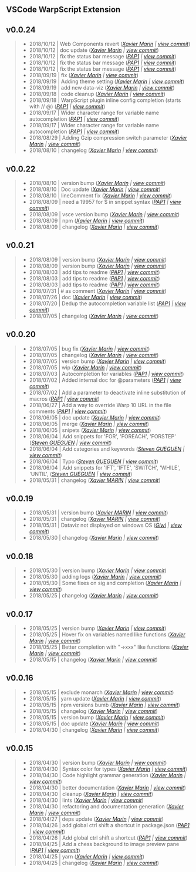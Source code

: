 VSCode WarpScript Extension
---

## v0.0.24

> +  2018/10/12  | Web Components revert  (*[Xavier Marin](marin.xavier@gmail.com) | [view commit](https://github.com/Giwi/VSCode-WarpScriptLangage//commit/95aaab846ee1156c068bcdff9f4c220b7b7aeaf5)*)
> +  2018/10/12  | doc update  (*[Xavier Marin](marin.xavier@gmail.com) | [view commit](https://github.com/Giwi/VSCode-WarpScriptLangage//commit/d89730b6e8af6008e7020a0be47e233d6eed3a6f)*)
> +  2018/10/12  | fix the status bar message  (*[PAP1](pierre.papin@cityzendata.com) | [view commit](https://github.com/Giwi/VSCode-WarpScriptLangage//commit/b2e13343714eea4c5f21dc0a84891f241339f18e)*)
> +  2018/10/12  | fix the status bar message  (*[PAP1](pierre.papin@cityzendata.com) | [view commit](https://github.com/Giwi/VSCode-WarpScriptLangage//commit/6d0e07dee23ae86bf3db43da3c37f6cdd0a4b2b8)*)
> +  2018/10/12  | fix the status bar message  (*[PAP1](pierre.papin@cityzendata.com) | [view commit](https://github.com/Giwi/VSCode-WarpScriptLangage//commit/e05bba673c718e99e53ce58ffc8e607ccb87c324)*)
> +  2018/09/19  | fix  (*[Xavier Marin](marin.xavier@gmail.com) | [view commit](https://github.com/Giwi/VSCode-WarpScriptLangage//commit/ff9171ea848bb4bf07b7e8bbec78fbac12161873)*)
> +  2018/09/19  | Adding theme setting  (*[Xavier Marin](marin.xavier@gmail.com) | [view commit](https://github.com/Giwi/VSCode-WarpScriptLangage//commit/5090de7b89da013828ee051f976f0faf100f2ea9)*)
> +  2018/09/19  | add new data-viz  (*[Xavier Marin](marin.xavier@gmail.com) | [view commit](https://github.com/Giwi/VSCode-WarpScriptLangage//commit/2d77bd603835201b2f690d836af9ac435b1ac4d9)*)
> +  2018/09/18  | code cleanup  (*[Xavier Marin](marin.xavier@gmail.com) | [view commit](https://github.com/Giwi/VSCode-WarpScriptLangage//commit/49448fb28f0a0275137eb9511f651c71991d4923)*)
> +  2018/09/18  | WarpScript plugin inline config completion (starts with // @)  (*[PAP1](pierre.papin@cityzendata.com) | [view commit](https://github.com/Giwi/VSCode-WarpScriptLangage//commit/0cb6a0191293cf06f5ac8b2492bbd2892b5566ab)*)
> +  2018/09/17  | Wider character range for variable name autocompletion  (*[PAP1](pierre.papin@cityzendata.com) | [view commit](https://github.com/Giwi/VSCode-WarpScriptLangage//commit/3757cd3689affd3f50c2df563960c11caeb2cfaf)*)
> +  2018/09/17  | Wider character range for variable name autocompletion  (*[PAP1](pierre.papin@cityzendata.com) | [view commit](https://github.com/Giwi/VSCode-WarpScriptLangage//commit/eabd3fb768ff553d17074ff098076a164c50ead4)*)
> +  2018/08/29  | Adding Gzip compression switch parameter  (*[Xavier Marin](marin.xavier@gmail.com) | [view commit](https://github.com/Giwi/VSCode-WarpScriptLangage//commit/bb52fba449fc7e6b9ecb79a2fece94cdf7bd3b67)*)
> +  2018/08/10  | changelog  (*[Xavier Marin](marin.xavier@gmail.com) | [view commit](https://github.com/Giwi/VSCode-WarpScriptLangage//commit/34f49ed2fa6d1afadc7c1e7a75daf6bceaee7b69)*)

## v0.0.22

> +  2018/08/10  | version bump  (*[Xavier Marin](marin.xavier@gmail.com) | [view commit](https://github.com/Giwi/VSCode-WarpScriptLangage//commit/64d2c9a7eecef16cc9a61c785187fac69f7b7292)*)
> +  2018/08/10  | Doc update  (*[Xavier Marin](marin.xavier@gmail.com) | [view commit](https://github.com/Giwi/VSCode-WarpScriptLangage//commit/8f3ae32ccaeae2a8a28e9d3dbb319b2b8ab5bfc0)*)
> +  2018/08/10  | lineComment fix  (*[Xavier Marin](marin.xavier@gmail.com) | [view commit](https://github.com/Giwi/VSCode-WarpScriptLangage//commit/6a8a0c2e6593f490e56e04855546a7397338507b)*)
> +  2018/08/09  | need a 19957 for $ in snippet syntax  (*[PAP1](pierre.papin@cityzendata.com) | [view commit](https://github.com/Giwi/VSCode-WarpScriptLangage//commit/dae2f80e106b473ab747e6b768d1e2861e01c63b)*)
> +  2018/08/09  | vsce version bump  (*[Xavier Marin](marin.xavier@gmail.com) | [view commit](https://github.com/Giwi/VSCode-WarpScriptLangage//commit/63dc697ee174f7d10129dc729d6fda75329f4293)*)
> +  2018/08/09  | npm  (*[Xavier Marin](marin.xavier@gmail.com) | [view commit](https://github.com/Giwi/VSCode-WarpScriptLangage//commit/632a436ef2acd408b928e262bcf09f86dea8a5fb)*)
> +  2018/08/09  | changelog  (*[Xavier Marin](marin.xavier@gmail.com) | [view commit](https://github.com/Giwi/VSCode-WarpScriptLangage//commit/c92729f1c3ca492a0ec17da55bdaf73015baa874)*)

## v0.0.21

> +  2018/08/09  | version bump  (*[Xavier Marin](marin.xavier@gmail.com) | [view commit](https://github.com/Giwi/VSCode-WarpScriptLangage//commit/70dccf3c047876bee3880eaf5cdee0498017737d)*)
> +  2018/08/09  | version bump  (*[Xavier Marin](marin.xavier@gmail.com) | [view commit](https://github.com/Giwi/VSCode-WarpScriptLangage//commit/88a56ee227f8bd8d949c0de1ddcce0acb3df90a0)*)
> +  2018/08/03  | add tips to readme  (*[PAP1](pierre.papin@cityzendata.com) | [view commit](https://github.com/Giwi/VSCode-WarpScriptLangage//commit/57a4f12e889398b0bf42d823a54747f834d3ab5b)*)
> +  2018/08/03  | add tips to readme  (*[PAP1](pierre.papin@cityzendata.com) | [view commit](https://github.com/Giwi/VSCode-WarpScriptLangage//commit/51f54fd13fe7a06030763800547942e1ceb9a7e0)*)
> +  2018/08/03  | add tips to readme  (*[PAP1](pierre.papin@cityzendata.com) | [view commit](https://github.com/Giwi/VSCode-WarpScriptLangage//commit/c1d2a502c92d5affdaa8801f284fc1a0dd2e7a99)*)
> +  2018/07/31  | # as comment  (*[Xavier Marin](marin.xavier@gmail.com) | [view commit](https://github.com/Giwi/VSCode-WarpScriptLangage//commit/df5828959bb73a71d7d7207119e28f897bfbcce5)*)
> +  2018/07/26  | doc  (*[Xavier Marin](marin.xavier@gmail.com) | [view commit](https://github.com/Giwi/VSCode-WarpScriptLangage//commit/3de10da5b37e4f3d0b09c576f7402539a9422b6d)*)
> +  2018/07/20  | Dedup the autocompletion variable list  (*[PAP1](pierre.papin@cityzendata.com) | [view commit](https://github.com/Giwi/VSCode-WarpScriptLangage//commit/2b3cb6af19c461d752fcd213c67b223953ab7542)*)
> +  2018/07/05  | changelog  (*[Xavier Marin](marin.xavier@gmail.com) | [view commit](https://github.com/Giwi/VSCode-WarpScriptLangage//commit/4ca3ddccfbd559c60379208e279236419e40f59a)*)

## v0.0.20

> +  2018/07/05  | bug fix  (*[Xavier Marin](marin.xavier@gmail.com) | [view commit](https://github.com/Giwi/VSCode-WarpScriptLangage//commit/85bc84dde208c23aff5debf2ed205f30ca676983)*)
> +  2018/07/05  | changelog  (*[Xavier Marin](marin.xavier@gmail.com) | [view commit](https://github.com/Giwi/VSCode-WarpScriptLangage//commit/744ca51116ce79c5a123168c5500faa20db8f619)*)
> +  2018/07/05  | version bump  (*[Xavier Marin](marin.xavier@gmail.com) | [view commit](https://github.com/Giwi/VSCode-WarpScriptLangage//commit/42384efae6b6cb8bcfb37bedfc90f32666561a13)*)
> +  2018/07/05  | wip  (*[Xavier Marin](marin.xavier@gmail.com) | [view commit](https://github.com/Giwi/VSCode-WarpScriptLangage//commit/8c82033116659f82008c7b99f5335bd139a05d5b)*)
> +  2018/07/03  | Autocompletion for variables  (*[PAP1](pierre.papin@cityzendata.com) | [view commit](https://github.com/Giwi/VSCode-WarpScriptLangage//commit/0f261d34676ed7b0a12f76243e496ea256b6dc02)*)
> +  2018/07/02  | Added internal doc for @parameters  (*[PAP1](pierre.papin@cityzendata.com) | [view commit](https://github.com/Giwi/VSCode-WarpScriptLangage//commit/7c21afff8f314b55bc068bf0d50a6e427857b36d)*)
> +  2018/07/02  | Add a parameter to deactivate inline substitution of macros  (*[PAP1](pierre.papin@cityzendata.com) | [view commit](https://github.com/Giwi/VSCode-WarpScriptLangage//commit/25176f4ebf2f2364e67e94704feb8e15537a0163)*)
> +  2018/06/27  | Add a way to override Warp 10 URL in the file comments  (*[PAP1](pierre.papin@cityzendata.com) | [view commit](https://github.com/Giwi/VSCode-WarpScriptLangage//commit/645458135bbb070d7e13769351224b7a8dd07962)*)
> +  2018/06/05  | doc update  (*[Xavier Marin](marin.xavier@gmail.com) | [view commit](https://github.com/Giwi/VSCode-WarpScriptLangage//commit/c772a262a701cc8efcb47ad52744b91a97081cee)*)
> +  2018/06/05  | merge  (*[Xavier Marin](marin.xavier@gmail.com) | [view commit](https://github.com/Giwi/VSCode-WarpScriptLangage//commit/f37371420ffa4abe3391aad2bb4706bcebaa51df)*)
> +  2018/06/05  | snipets  (*[Xavier Marin](marin.xavier@gmail.com) | [view commit](https://github.com/Giwi/VSCode-WarpScriptLangage//commit/10c16a05263ff556cc9a63e1005a8db2fff70151)*)
> +  2018/06/04  | Add snippets for 'FOR', 'FOREACH', 'FORSTEP'  (*[Steven GUEGUEN](steven.gueguen@cityzendata.com) | [view commit](https://github.com/Giwi/VSCode-WarpScriptLangage//commit/13efccf9f743dd09d1be77c5251560501caf54fa)*)
> +  2018/06/04  | Add categories and keywords  (*[Steven GUEGUEN](steven.gueguen@cityzendata.com) | [view commit](https://github.com/Giwi/VSCode-WarpScriptLangage//commit/bcf48f8cf327fedc0ae28b2f65902f977bb14331)*)
> +  2018/06/04  | Typo  (*[Steven GUEGUEN](steven.gueguen@cityzendata.com) | [view commit](https://github.com/Giwi/VSCode-WarpScriptLangage//commit/fbdda95fb3c8999526f66a08e7b58739642536c0)*)
> +  2018/06/04  | Add snippets for 'IFT', 'IFTE', 'SWITCH', 'WHILE', 'UNTIL',  (*[Steven GUEGUEN](steven.gueguen@cityzendata.com) | [view commit](https://github.com/Giwi/VSCode-WarpScriptLangage//commit/d525df4acc845cb2ebbd6524524b92742cd4fe06)*)
> +  2018/05/31  | changelog  (*[Xavier MARIN](marin.xavier@gmail.com) | [view commit](https://github.com/Giwi/VSCode-WarpScriptLangage//commit/becc5ae7fdcf7ccca91e210f96f71c5830db3f55)*)

## v0.0.19

> +  2018/05/31  | version bump  (*[Xavier MARIN](marin.xavier@gmail.com) | [view commit](https://github.com/Giwi/VSCode-WarpScriptLangage//commit/9681b5fe1d8baf5183f0bbabeecca6481cce90db)*)
> +  2018/05/31  | changelog  (*[Xavier MARIN](marin.xavier@gmail.com) | [view commit](https://github.com/Giwi/VSCode-WarpScriptLangage//commit/f1273d61484e9e0dab1b2eb3f3d8e56b23987dfc)*)
> +  2018/05/31  | Dataviz not displayed on windows OS  (*[Giwi](marin.xavier@gmail.com) | [view commit](https://github.com/Giwi/VSCode-WarpScriptLangage//commit/3ca662dfbd3e6f9d71d4afcd1e0cfcaccddc1cbf)*)
> +  2018/05/30  | changelog  (*[Xavier Marin](marin.xavier@gmail.com) | [view commit](https://github.com/Giwi/VSCode-WarpScriptLangage//commit/7c8fa924bef77ee75ce72a0f45f438d3528bbd90)*)

## v0.0.18

> +  2018/05/30  | version bump  (*[Xavier Marin](marin.xavier@gmail.com) | [view commit](https://github.com/Giwi/VSCode-WarpScriptLangage//commit/cff95afee8cc8e43902b5a2f7f34341159832f5c)*)
> +  2018/05/30  | adding logs  (*[Xavier Marin](marin.xavier@gmail.com) | [view commit](https://github.com/Giwi/VSCode-WarpScriptLangage//commit/b3150fabed719f5eb98a7bc50bd600b8e3d68dc2)*)
> +  2018/05/30  | Some fixes on sig and completion  (*[Xavier Marin](marin.xavier@gmail.com) | [view commit](https://github.com/Giwi/VSCode-WarpScriptLangage//commit/3d4e2f26a542bcf32f8dd082894783bccf8c3d6c)*)
> +  2018/05/25  | changelog  (*[Xavier Marin](marin.xavier@gmail.com) | [view commit](https://github.com/Giwi/VSCode-WarpScriptLangage//commit/f88a5d9ff2fe61db3ab0b5a20de60e6409628969)*)

## v0.0.17

> +  2018/05/25  | version bump  (*[Xavier Marin](marin.xavier@gmail.com) | [view commit](https://github.com/Giwi/VSCode-WarpScriptLangage//commit/154b3d349dc6ab2cae5b39c2993b08737862afc3)*)
> +  2018/05/25  | Hover fix on variables named like functions  (*[Xavier Marin](marin.xavier@gmail.com) | [view commit](https://github.com/Giwi/VSCode-WarpScriptLangage//commit/805e0644c90b9814e75e7304b3656fb0b4214bbe)*)
> +  2018/05/25  | Better completion with "->xxx" like functions  (*[Xavier Marin](marin.xavier@gmail.com) | [view commit](https://github.com/Giwi/VSCode-WarpScriptLangage//commit/1a4b473055b4ca9e2ca5d5aa610dfc8d7382fd92)*)
> +  2018/05/15  | changelog  (*[Xavier Marin](marin.xavier@gmail.com) | [view commit](https://github.com/Giwi/VSCode-WarpScriptLangage//commit/fe62fe98b4ab06fd98cc74bde37e2f45f4439856)*)

## v0.0.16

> +  2018/05/15  | exclude  monarch  (*[Xavier Marin](marin.xavier@gmail.com) | [view commit](https://github.com/Giwi/VSCode-WarpScriptLangage//commit/6cedc5613f292218cedae12d4e2bb7d76c46d122)*)
> +  2018/05/15  | yarn update  (*[Xavier Marin](marin.xavier@gmail.com) | [view commit](https://github.com/Giwi/VSCode-WarpScriptLangage//commit/757c492c522010c0eaab1522bdc43d64419ac6e1)*)
> +  2018/05/15  | npm versions bumb  (*[Xavier Marin](marin.xavier@gmail.com) | [view commit](https://github.com/Giwi/VSCode-WarpScriptLangage//commit/faede38e3e84460024ef378783f925322a29c5a8)*)
> +  2018/05/15  | changelog  (*[Xavier Marin](marin.xavier@gmail.com) | [view commit](https://github.com/Giwi/VSCode-WarpScriptLangage//commit/a5166760b00557f8c974d5bc8b38a098103f8123)*)
> +  2018/05/15  | version bump  (*[Xavier Marin](marin.xavier@gmail.com) | [view commit](https://github.com/Giwi/VSCode-WarpScriptLangage//commit/64a41024ce206c19493762704c5099723db1fcf3)*)
> +  2018/05/15  | doc update  (*[Xavier Marin](marin.xavier@gmail.com) | [view commit](https://github.com/Giwi/VSCode-WarpScriptLangage//commit/013604cc831c40c6377e189f7c8cad82dd221327)*)
> +  2018/04/30  | changelog  (*[Xavier Marin](marin.xavier@gmail.com) | [view commit](https://github.com/Giwi/VSCode-WarpScriptLangage//commit/8089aa957cbd34a08f23be71f02a446e04317b6e)*)

## v0.0.15

> +  2018/04/30  | version bump  (*[Xavier Marin](marin.xavier@gmail.com) | [view commit](https://github.com/Giwi/VSCode-WarpScriptLangage//commit/56ddea9b22df41d25b216cfac3aea60c46054628)*)
> +  2018/04/30  | Syntax color for types  (*[Xavier Marin](marin.xavier@gmail.com) | [view commit](https://github.com/Giwi/VSCode-WarpScriptLangage//commit/d86eb446e6480fb62f949c9ddeba776f68ac7046)*)
> +  2018/04/30  | Code highlight grammar generation  (*[Xavier Marin](marin.xavier@gmail.com) | [view commit](https://github.com/Giwi/VSCode-WarpScriptLangage//commit/25feb38f9ba3c2e3c21093bb552d1278349027de)*)
> +  2018/04/30  | better documentation  (*[Xavier Marin](marin.xavier@gmail.com) | [view commit](https://github.com/Giwi/VSCode-WarpScriptLangage//commit/2d8fbc7a30aabe41881296aeb7b053525d8255ba)*)
> +  2018/04/30  | cleanup  (*[Xavier Marin](marin.xavier@gmail.com) | [view commit](https://github.com/Giwi/VSCode-WarpScriptLangage//commit/f513e502028e35c1eb3455fc4753b6f54b018fab)*)
> +  2018/04/30  | lints  (*[Xavier Marin](marin.xavier@gmail.com) | [view commit](https://github.com/Giwi/VSCode-WarpScriptLangage//commit/5f4a3e769b7753bc625844bd68694e85dfa0b065)*)
> +  2018/04/30  | refactoring and documentation generation  (*[Xavier Marin](marin.xavier@gmail.com) | [view commit](https://github.com/Giwi/VSCode-WarpScriptLangage//commit/c3b1e2ffcc1e3cd6a548c9ae22f091d74eecdc8c)*)
> +  2018/04/27  | deps update  (*[Xavier Marin](marin.xavier@gmail.com) | [view commit](https://github.com/Giwi/VSCode-WarpScriptLangage//commit/2195e1f7522bf30bd232badad497d87b983f56d5)*)
> +  2018/04/26  | add global ctrl shift a shortcut in package.json  (*[PAP1](pierre.papin@cityzendata.com) | [view commit](https://github.com/Giwi/VSCode-WarpScriptLangage//commit/1b84613712c9e6535d81ec4931d45aff512ceed1)*)
> +  2018/04/26  | Add global ctrl shift a shortcut  (*[PAP1](pierre.papin@cityzendata.com) | [view commit](https://github.com/Giwi/VSCode-WarpScriptLangage//commit/0df83037f290012f902dbfda7b73e9a859c2d823)*)
> +  2018/04/25  | Add a chess background to image preview pane  (*[PAP1](pierre.papin@cityzendata.com) | [view commit](https://github.com/Giwi/VSCode-WarpScriptLangage//commit/2f10f19f9946c070626226007cb5259336ff881d)*)
> +  2018/04/25  | yarn  (*[Xavier Marin](marin.xavier@gmail.com) | [view commit](https://github.com/Giwi/VSCode-WarpScriptLangage//commit/bb5fda48bdfdfd25ad35c661bea2abfc78ab945a)*)
> +  2018/04/25  | changelog  (*[Xavier Marin](marin.xavier@gmail.com) | [view commit](https://github.com/Giwi/VSCode-WarpScriptLangage//commit/d1a717f9d94c866ac7a36bde09964ef1be46eba9)*)


